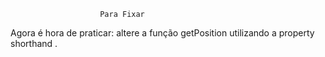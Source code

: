                         Para Fixar
Agora é hora de praticar: altere a função getPosition utilizando a property shorthand .
